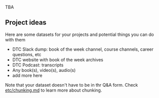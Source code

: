 TBA

## Project ideas

Here are some datasets for your projects and potential things you can do with them

* DTC Slack dump: book of the week channel, course channels, career questions, etc
* DTC website with book of the week archives
* DTC Podcast: transcripts
* Any book(s), video(s), audio(s)
* add more here

Note that your dataset doesn't have to be in thr Q&A form. Check [etc/chunking.md](etc/chunking.md) to learn more about chunking.
